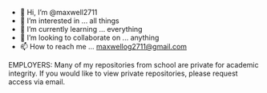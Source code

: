 - 👋 Hi, I’m @maxwell2711
- 👀 I’m interested in ... all things
- 🌱 I’m currently learning ... everything
- 💞️ I’m looking to collaborate on ... anything
- 📫 How to reach me ... maxwellog2711@gmail.com

EMPLOYERS: Many of my repositories from school are private for academic integrity. If you would like to view private repositories, please request access via email.
<!---
maxwell2711/maxwell2711 is a ✨ special ✨ repository because its `README.md` (this file) appears on your GitHub profile.
You can click the Preview link to take a look at your changes.
--->

